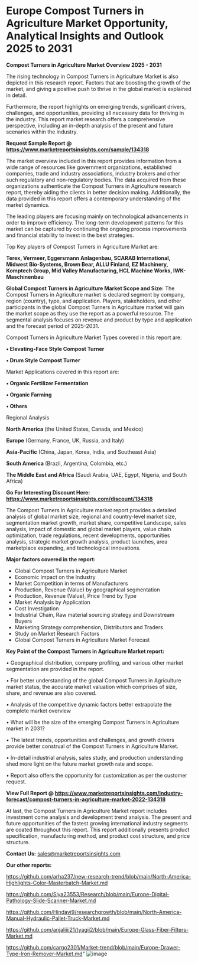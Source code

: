 # Europe Compost Turners in Agriculture Market Opportunity, Analytical Insights and Outlook 2025 to 2031

<Strong> Compost Turners in Agriculture Market Overview 2025 - 2031</strong>

The rising technology in Compost Turners in Agriculture Market is also depicted in this research report. Factors that are boosting the growth of the market, and giving a positive push to thrive in the global market is explained in detail.

Furthermore, the report highlights on emerging trends, significant drivers, challenges, and opportunities, providing all necessary data for thriving in the industry. This report market research offers a comprehensive perspective, including an in-depth analysis of the present and future scenarios within the industry.

<strong>Request Sample Report @ <a href=https://www.marketreportsinsights.com/sample/134318>https://www.marketreportsinsights.com/sample/134318</a></strong>

The market overview included in this report provides information from a wide range of resources like government organizations, established companies, trade and industry associations, industry brokers and other such regulatory and non-regulatory bodies. The data acquired from these organizations authenticate the Compost Turners in Agriculture research report, thereby aiding the clients in better decision making. Additionally, the data provided in this report offers a contemporary understanding of the market dynamics.

The leading players are focusing mainly on technological advancements in order to improve efficiency. The long-term development patterns for this market can be captured by continuing the ongoing process improvements and financial stability to invest in the best strategies.

Top Key players of Compost Turners in Agriculture Market are:

<strong>Terex, Vermeer, Eggersmann Anlagenbau, SCARAB International, Midwest Bio-Systems, Brown Bear, ALLU Finland, EZ Machinery, Komptech Group, Mid Valley Manufacturing, HCL Machine Works, IWK-Maschinenbau</strong>

<strong><b>Global Compost Turners in Agriculture Market Scope and Size:</b></strong>
The Compost Turners in Agriculture market is declared segment by company, region (country), type, and application. Players, stakeholders, and other participants in the global Compost Turners in Agriculture market will gain the market scope as they use the report as a powerful resource. The segmental analysis focuses on revenue and product by type and application and the forecast period of 2025-2031.

Compost Turners in Agriculture Market Types covered in this report are:

<strong>• Elevating-Face Style Compost Turner

• Drum Style Compost Turner</strong>

Market Applications covered in this report are:

<strong>• Organic Fertilizer Fermentation

• Organic Farming

• Others</strong> 

Regional Analysis

<strong>North America</strong> (the United States, Canada, and Mexico)

<strong>Europe</strong> (Germany, France, UK, Russia, and Italy)

<strong>Asia-Pacific</strong> (China, Japan, Korea, India, and Southeast Asia)

<strong>South America</strong> (Brazil, Argentina, Colombia, etc.)

<strong>The Middle East and Africa</strong> (Saudi Arabia, UAE, Egypt, Nigeria, and South Africa)

<strong>Go For Interesting Discount Here: <a href=https://www.marketreportsinsights.com/discount/134318>https://www.marketreportsinsights.com/discount/134318</a></strong>

The Compost Turners in Agriculture market report provides a detailed analysis of global market size, regional and country-level market size, segmentation market growth, market share, competitive Landscape, sales analysis, impact of domestic and global market players, value chain optimization, trade regulations, recent developments, opportunities analysis, strategic market growth analysis, product launches, area marketplace expanding, and technological innovations.

<strong><b>Major factors covered in the report:</b></strong>
<ul>
  <li>Global Compost Turners in Agriculture Market </li>
  <li>Economic Impact on the Industry</li>
  <li>Market Competition in terms of Manufacturers</li>
  <li>Production, Revenue (Value) by geographical segmentation</li>
  <li>Production, Revenue (Value), Price Trend by Type</li>
  <li>Market Analysis by Application</li>
  <li>Cost Investigation</li>
  <li>Industrial Chain, Raw material sourcing strategy and Downstream Buyers</li>
  <li>Marketing Strategy comprehension, Distributors and Traders</li>
  <li>Study on Market Research Factors</li>
  <li>Global Compost Turners in Agriculture Market Forecast</li>
</ul>

<strong><b>Key Point of the Compost Turners in Agriculture Market report:</b></strong>

• Geographical distribution, company profiling, and various other market segmentation are provided in the report.

• For better understanding of the global Compost Turners in Agriculture market status, the accurate market valuation which comprises of size, share, and revenue are also covered.

• Analysis of the competitive dynamic factors better extrapolate the complete market overview

• What will be the size of the emerging Compost Turners in Agriculture market in 2031?

• The latest trends, opportunities and challenges, and growth drivers provide better construal of the Compost Turners in Agriculture Market.

• In-detail industrial analysis, sales study, and production understanding shed more light on the future market growth rate and scope.

• Report also offers the opportunity for customization as per the customer request.

<strong><b>View Full Report @ <a href=https://www.marketreportsinsights.com/industry-forecast/compost-turners-in-agriculture-market-2022-134318>https://www.marketreportsinsights.com/industry-forecast/compost-turners-in-agriculture-market-2022-134318</a></b></strong>


At last, the Compost Turners in Agriculture Market report includes investment come analysis and development trend analysis. The present and future opportunities of the fastest growing international industry segments are coated throughout this report. This report additionally presents product specification, manufacturing method, and product cost structure, and price structure.

<strong>Contact Us:</strong>
sales@marketreportsinsights.com

<strong>Our other reports:</strong>

<a href=https://github.com/arha237/new-research-trend/blob/main/North-America-Highlights-Color-Masterbatch-Market.md>https://github.com/arha237/new-research-trend/blob/main/North-America-Highlights-Color-Masterbatch-Market.md</a>

<a href=https://github.com/Siya23553/Research/blob/main/Europe-Digital-Pathology-Slide-Scanner-Market.md>https://github.com/Siya23553/Research/blob/main/Europe-Digital-Pathology-Slide-Scanner-Market.md</a>

<a href=https://github.com/Hindavi9/researchgrowth/blob/main/North-America-Manual-Hydraulic-Pallet-Truck-Market.md>https://github.com/Hindavi9/researchgrowth/blob/main/North-America-Manual-Hydraulic-Pallet-Truck-Market.md</a>

<a href=https://github.com/anjaliiii21/tyagii2/blob/main/Europe-Glass-Fiber-Filters-Market.md>https://github.com/anjaliiii21/tyagii2/blob/main/Europe-Glass-Fiber-Filters-Market.md</a>

<a href=https://github.com/cargo2301/Market-trend/blob/main/Europe-Drawer-Type-Iron-Remover-Market.md>https://github.com/cargo2301/Market-trend/blob/main/Europe-Drawer-Type-Iron-Remover-Market.md</a>"
![image](https://github.com/user-attachments/assets/5beb8cce-a136-47b7-a8b4-e01dbb31cd87)
